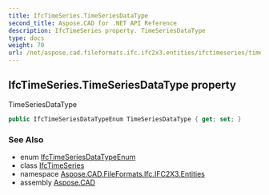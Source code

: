 ```yaml
---
title: IfcTimeSeries.TimeSeriesDataType
second_title: Aspose.CAD for .NET API Reference
description: IfcTimeSeries property. TimeSeriesDataType
type: docs
weight: 70
url: /net/aspose.cad.fileformats.ifc.ifc2x3.entities/ifctimeseries/timeseriesdatatype/
---
```

## IfcTimeSeries.TimeSeriesDataType property

TimeSeriesDataType

```csharp
public IfcTimeSeriesDataTypeEnum TimeSeriesDataType { get; set; }
```

### See Also

* enum [IfcTimeSeriesDataTypeEnum](../../../aspose.cad.fileformats.ifc.ifc2x3.types/ifctimeseriesdatatypeenum/)
* class [IfcTimeSeries](../)
* namespace [Aspose.CAD.FileFormats.Ifc.IFC2X3.Entities](../../ifctimeseries/)
* assembly [Aspose.CAD](../../../)


